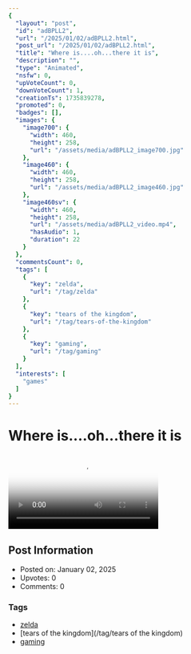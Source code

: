 ```yaml
---
{
  "layout": "post",
  "id": "adBPLL2",
  "url": "/2025/01/02/adBPLL2.html",
  "post_url": "/2025/01/02/adBPLL2.html",
  "title": "Where is....oh...there it is",
  "description": "",
  "type": "Animated",
  "nsfw": 0,
  "upVoteCount": 0,
  "downVoteCount": 1,
  "creationTs": 1735839278,
  "promoted": 0,
  "badges": [],
  "images": {
    "image700": {
      "width": 460,
      "height": 258,
      "url": "/assets/media/adBPLL2_image700.jpg"
    },
    "image460": {
      "width": 460,
      "height": 258,
      "url": "/assets/media/adBPLL2_image460.jpg"
    },
    "image460sv": {
      "width": 460,
      "height": 258,
      "url": "/assets/media/adBPLL2_video.mp4",
      "hasAudio": 1,
      "duration": 22
    }
  },
  "commentsCount": 0,
  "tags": [
    {
      "key": "zelda",
      "url": "/tag/zelda"
    },
    {
      "key": "tears of the kingdom",
      "url": "/tag/tears-of-the-kingdom"
    },
    {
      "key": "gaming",
      "url": "/tag/gaming"
    }
  ],
  "interests": [
    "games"
  ]
}
---
```


# Where is....oh...there it is

<video controls playsinline loop poster="/assets/media/adBPLL2_image460.jpg">
  <source src="/assets/media/adBPLL2_video.mp4" type="video/mp4">
  Your browser does not support the video tag.
</video>

## Post Information

- Posted on: January 02, 2025
- Upvotes: 0
- Comments: 0

### Tags

- [zelda](/tag/zelda)
- [tears of the kingdom](/tag/tears of the kingdom)
- [gaming](/tag/gaming)
